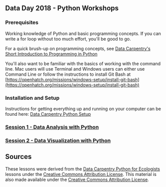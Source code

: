 ## Data Day 2018 - Python Workshops

### Prerequisites
Working knowledge of Python and basic programming concepts. If you can write a for loop without too much effort, you'll be good to go.


For a quick brush-up on programming concepts, see [Data Carpentry's Short Introduction to Programming in Python](http://www.datacarpentry.org/python-ecology-lesson/00-short-introduction-to-Python/)

You'll also want to be familiar with the basics of working with the command line. Mac users will use Terminal and Windows users can either use Command Line or follow the instructions to install Git Bash at [https://openhatch.org/missions/windows-setup/install-git-bash](https://openhatch.org/missions/windows-setup/install-git-bash)

### Installation and Setup

Instructions for getting everything up and running on your computer can be found here: [Data Carpentry Python Setup](http://www.datacarpentry.org/python-ecology-lesson/setup/)

### [Session 1 - Data Analysis with Python](https://github.com/billmcmillin/python-data-day/blob/master/session1.md)

### [Session 2 - Data Visualization with Python](https://github.com/billmcmillin/python-data-day/blob/master/session2.md)

## Sources
These lessons were derived from the [Data Carpentry Python for Ecologists](http://www.datacarpentry.org/python-ecology-lesson/) lessons under the [Creative Commons Attribution License](https://creativecommons.org/licenses/by/4.0/). This material is also made available under the [Creative Commons Attribution License](https://creativecommons.org/licenses/by/4.0/).
